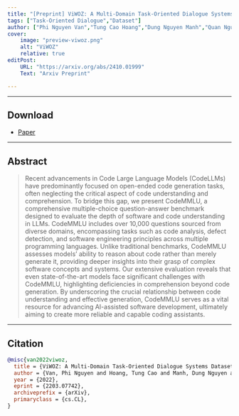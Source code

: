 ```yaml
---
title: "[Preprint] ViWOZ: A Multi-Domain Task-Oriented Dialogue Systems Dataset For Low-resource Language" 
tags: ["Task-Oriented Dialogue","Dataset"]
author: ["Phi Nguyen Van","Tung Cao Hoang","Dung Nguyen Manh","Quan Nguyen Minh","Long Tran Quoc"]
cover:
    image: "preview-viwoz.png"
    alt: "ViWOZ"
    relative: true
editPost:
    URL: "https://arxiv.org/abs/2410.01999"
    Text: "Arxiv Preprint"

---
```


---

## Download

+ [Paper](viwoz.pdf)

---

## Abstract

> Recent advancements in Code Large Language Models (CodeLLMs) have predominantly focused on open-ended code generation tasks, often neglecting the critical aspect of code understanding and comprehension. To bridge this gap, we present CodeMMLU, a comprehensive multiple-choice question-answer benchmark designed to evaluate the depth of software and code understanding in LLMs. CodeMMLU includes over 10,000 questions sourced from diverse domains, encompassing tasks such as code analysis, defect detection, and software engineering principles across multiple programming languages. Unlike traditional benchmarks, CodeMMLU assesses models’ ability to reason about code rather than merely generate it, providing deeper insights into their grasp of complex software concepts and systems. Our extensive evaluation reveals that even state-of-the-art models face significant challenges with CodeMMLU, highlighting deficiencies in comprehension beyond code generation. By underscoring the crucial relationship between code understanding and effective generation, CodeMMLU serves as a vital resource for advancing AI-assisted software development, ultimately aiming to create more reliable and capable coding assistants.

---


## Citation

```BibTeX
@misc{van2022viwoz,
  title = {ViWOZ: A Multi-Domain Task-Oriented Dialogue Systems Dataset For Low-resource Language},
  author = {Van, Phi Nguyen and Hoang, Tung Cao and Manh, Dung Nguyen and Minh, Quan Nguyen and Quoc, Long Tran},
  year = {2022},
  eprint = {2203.07742},
  archiveprefix = {arXiv},
  primaryclass = {cs.CL},
}
```
